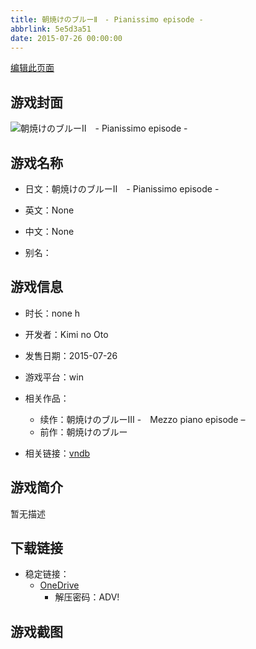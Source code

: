 ```yaml
---
title: 朝焼けのブルーⅡ　- Pianissimo episode -
abbrlink: 5e5d3a51
date: 2015-07-26 00:00:00
---
```

[编辑此页面](https://github.com/ACG-3/ADV3-source/blob/main/source/_posts/games/%E6%9C%9D%E7%84%BC%E3%81%91%E3%81%AE%E3%83%96%E3%83%AB%E3%83%BC%E2%85%A1%E3%80%80-%20Pianissimo%20episode%20-.md)

## 游戏封面

![朝焼けのブルーⅡ　- Pianissimo episode -](https://pan.timero.xyz/onedrive/img_lib_001/%E6%9C%9D%E7%84%BC%E3%81%91%E3%81%AE%E3%83%96%E3%83%AB%E3%83%BC%E2%85%A1%E3%80%80-%20Pianissimo%20episode%20-_cover.avif)


## 游戏名称

- 日文：朝焼けのブルーⅡ　- Pianissimo episode -
- 英文：None
- 中文：None

- 别名：


## 游戏信息

- 时长：none h
- 开发者：Kimi no Oto
- 发售日期：2015-07-26
- 游戏平台：win
- 相关作品：
   - 续作：朝焼けのブルーⅢ -　Mezzo piano episode –
   - 前作：朝焼けのブルー

- 相关链接：[vndb](https://vndb.org/v27480)


## 游戏简介

暂无描述


## 下载链接

- 稳定链接：
    - [OneDrive](https://pan.timero.xyz/onedrive/adv_lib_001/%E6%9C%9D%E7%84%BC%E3%81%91%E3%81%AE%E3%83%96%E3%83%AB%E3%83%BC%E2%85%A1%E3%80%80-%20Pianissimo%20episode%20-)
        - 解压密码：ADV!



## 游戏截图


